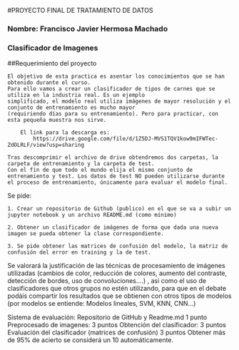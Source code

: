 #PROYECTO FINAL DE TRATAMIENTO DE DATOS
### Nombre: Francisco Javier Hermosa Machado
### Clasificador de Imagenes

##Requerimiento del proyecto

    El objetivo de esta practica es asentar los conocimientos que se han obtenido durante el curso.
    Para ello vamos a crear un clasificador de tipos de carnes que se utiliza en la industria real. Es un ejemplo
    simplificado, el modelo real utiliza imágenes de mayor resolución y el conjunto de entrenamiento es mucho mayor 
    (requiriendo días para su entrenamiento). Pero para practicar, con esta pequeña muestra nos sirve.

        El link para la descarga es:
            https://drive.google.com/file/d/1Z5DJ-MVS1TQV1kow9mIFWTec-ZdOLRLF/view?usp=sharing

    Tras descomprimir el archivo de drive obtendremos dos carpetas, la carpeta de entrenamiento y la carpeta de test. 
    Con el fin de que todo el mundo elija el mismo conjunto de entrenamiento y test. Los datos de test NO pueden utilizarse durante el proceso de entrenamiento, únicamente para evaluar el modelo final.

Se pide:

    1. Crear un repositorio de Github (publico) en el que se va a subir un jupyter notebook y un archivo README.md (como mínimo)

    2. Obtener un clasificador de imágenes de forma que dada una nueva imagen se pueda obtener la clase correspondiente.

    3. Se pide obtener las matrices de confusión del modelo, la matriz de confusión del error en training y la de test.

Se valorará la justificación de las técnicas de procesamiento de imágenes utilizadas (cambios de color, reducción de colores, aumento del contraste, detección de bordes, uso de convoluciones....) , asi como el uso de clasificadores que otros grupos no estén utilizando, para que en el debate podáis compartir los resultados que se obtienen con otros tipos de modelos (por modelos se entiende: Modelos lineales, SVM, KNN, CNN...)

Sistema de evaluación:
    Repositorio de GitHub y Readme.md 1 punto
    Preprocesado de imagenes: 3 puntos
    Obtención del clasificador: 3 puntos
    Evaluación del clasificador (matrices de confusión) 3 puntos
    Obtener más de 95% de acierto se considerá un 10 automáticamente.

